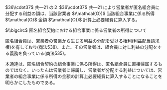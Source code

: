 $36\\cdot37$ 共―21 の２ $36\\cdot37$ 共―21 により営業者が匿名組合員に分配する利益の額は、当該営業者 $\\mathcal{O})$ 当該組合事業に係る所得 $\\mathcal{O}$ 金額 $\\mathcal{O})$ 計算上必要経費に算入する。

$\\bigcirc$ 匿名組合契約における組合事業に係る営業者の所得について

匿名組合員は、営業者の営業から生じる利益の分配を受ける権利(利益配当請求権)を有しており(商法538)、また、その営業者は、組合員に対し利益の分配をする義務を負っている(商法535)。

本通達は、匿名組合契約の組合事業に係る所得は、匿名組合員に直接帰属するものではなく、いったんは営業者に帰属し、営業者が分配する利益については、営業者の組合事業に係る所得の金額の計算上必要経費に算入することになることを明らかにしたものである。